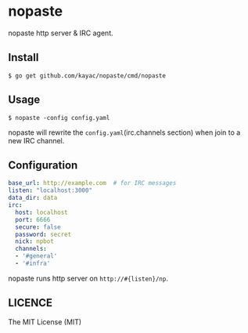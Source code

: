 nopaste
=============

nopaste http server & IRC agent.

Install
------

```
$ go get github.com/kayac/nopaste/cmd/nopaste
```

Usage
------

```
$ nopaste -config config.yaml
```

nopaste will rewrite the `config.yaml`(irc.channels section) when join to a new IRC channel.

Configuration
------

```yaml
base_url: http://example.com  # for IRC messages
listen: "localhost:3000"
data_dir: data
irc:
  host: localhost
  port: 6666
  secure: false
  password: secret
  nick: npbot
  channels:
  - '#general'
  - '#infra'
```

nopaste runs http server on `http://#{listen}/np`.

LICENCE
-------

The MIT License (MIT)
